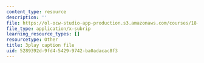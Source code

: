 ```yaml
---
content_type: resource
description: ''
file: https://ol-ocw-studio-app-production.s3.amazonaws.com/courses/18-03sc-differential-equations-fall-2011/5289392d9fd454299742ba0adacac8f3_zreI4HllD80.vtt
file_type: application/x-subrip
learning_resource_types: []
resourcetype: Other
title: 3play caption file
uid: 5289392d-9fd4-5429-9742-ba0adacac8f3
---
```

